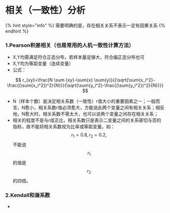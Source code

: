 # 相关（一致性）分析

{% hint style="info" %}
需要明确的是，存在相关关系不表示一定有因果关系
{% endhint %}

### 1.Pearson积差相关（也是常用的人机一致性计算方法）

* X,Y均需满足符合正态分布，若样本量足够大，符合偏正态分布也可
* X,Y均为等距变量（连续变量）
* 公式：

$$
r_{xy}=\frac{N \sum {xy}-\sum{x} \sum{y}}{{\sqrt{\sum{x_i^2}-\frac{(\sum{x_i^2})^2}{N}}}{\sqrt{\sum{y_i^2}-\frac{(\sum{y_i^2})^2}{N}}}}
$$

* N（样本个数）是决定相关系数（一致性）r值大小的重要因素之一；一般而言，N愈小，相关系数r值必须愈大，方能说此两个变量之间有相关关系；相反地，N愈大时，相关系数不需太大，也可以说两个变量之间存在相关关系；
* 相关的程度不是与r成正比，相关系数只是表示二变量之间的关系密切与否的指标，故不能将相关系数视为比率或等距变量。如： $$r_1=0.8,r_2=0.2,$$ 不能说 $$r_1$$的值是 $$r_2$$的四倍。

###  2.Kendall和谐系数

* 
